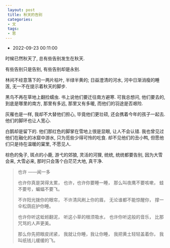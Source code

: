 ```yaml
---
 layout: post
 title: 秋天的告别
 categories:
 - 文
 tags:
 - 思
---
```


- 2022-09-23 00:11:00

时候已然秋天了, 总有些告别发生在秋天.

有些告别只是告别, 有些告别却是永别.

林间不经意落下的一两片枯叶, 半绿半黄的; 日益澄清的河水, 河中日渐消瘦的睡莲, 无一不在提示着秋天的脚步.

黑鸟不再在草地上翻捡蠕虫. 书上说他们要迁往南方避寒. 可我总想问, 他们要去的, 到底是哪里的南方, 那里有多远, 那里又有多暖, 而他们的羽途是否艰险.

灰雁也是一样, 我却不大替他们担心, 毕竟他们更壮硕, 还会携着今年的孩子一起去. 他们的脚环也让人宽心.

白鹅却是留下的. 他们那红色的脚掌在雪地上很是显眼, 让人不会认错. 我也曾见过他们在融化的冰窟中游水, 只为觅些少得可怜的吃食. 却不见他们的丑小鸭, 但愿他们只是待在温暖的窠里, 不愿见人.

棕色的兔子, 斑点的小鹿, 游弋的郊狼, 灵活的河狸, 统统, 统统都要告别, 因为大雪会来, 大雪必来, 那时只会落个白茫茫大地, 真干净.

> 也许
> ——闻一多
>
> 也许你真是哭得太累，
> 也许，也许你要睡一睡，
> 那么叫夜鹰不要咳嗽，
> 蛙不要号，蝙蝠不要飞。
>
> 不许阳光拨你的眼帘，
> 不许清风刷上你的眉，
> 无论谁都不能惊醒你，
> 撑一伞松荫庇护你睡。
>
> 也许你听这蚯蚓翻泥，
> 听这小草的根须吸水，
> 也许你听这般的音乐，
> 比那咒骂的人声更美。
>
> 那么你先把眼皮闭紧，
> 我就让你睡，我让你睡，
> 我把黄土轻轻盖着你，
> 我叫纸钱儿缓缓的飞。
